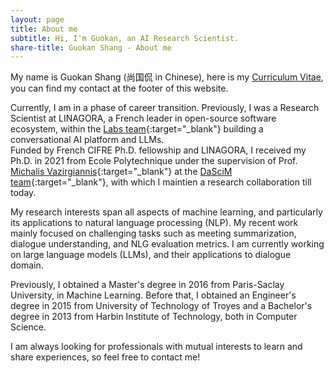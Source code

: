 ```yaml
---
layout: page
title: About me
subtitle: Hi, I'm Guokan, an AI Research Scientist.
share-title: Guokan Shang - About me
---
```


My name is Guokan Shang (尚国侃 in Chinese), here is my [Curriculum Vitae](CV_Guokan_Shang.pdf), you can find my contact at the footer of this website.

Currently, I am in a phase of career transition. Previously, I was a Research Scientist at LINAGORA, a French leader in open-source software ecosystem, within the [Labs team](https://labs.linagora.com){:target="_blank"} building a conversational AI platform and LLMs. <br>
Funded by French CIFRE Ph.D. fellowship and LINAGORA, I received my Ph.D. in 2021 from Ecole Polytechnique under the supervision of Prof. [Michalis Vazirgiannis](https://scholar.google.com/citations?user=aWGJYcMAAAAJ){:target="_blank"} at the [DaSciM team](http://www.lix.polytechnique.fr/dascim/){:target="_blank"}, with which I maintien a research collaboration till today.

My research interests span all aspects of machine learning, and particularly its applications to natural language processing (NLP). My recent work mainly focused on challenging tasks such as meeting summarization, dialogue understanding, and NLG evaluation metrics. I am currently working on large language models (LLMs), and their applications to dialogue domain.

Previously, I obtained a Master's degree in 2016 from Paris-Saclay University, in Machine Learning. Before that, I obtained an Engineer's degree in 2015 from University of Technology of Troyes and a Bachelor's degree in 2013 from Harbin Institute of Technology, both in Computer Science.

I am always looking for professionals with mutual interests to learn and share experiences, so feel free to contact me! 
